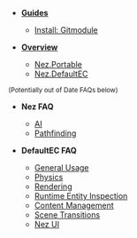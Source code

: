 - [**Guides**](/)

    - [Install: Gitmodule](/installation/gitmodule)

- [**Overview**](/overview/)

    - [Nez.Portable](/overview/nez-portable)
    - [Nez.DefaultEC](/overview/nez-defaultec)

<div class="text-center">
    <small>(Potentially out of Date FAQs below)</small>
</div>


- **Nez FAQ**

    - [AI](/faq/ai)
    - [Pathfinding](/faq/pathfinding)

- **DefaultEC FAQ**

    - [General Usage](/faq-defaultec/general)
    - [Physics](/faq-defaultec/physics)
    - [Rendering](/faq-defaultec/rendering)
    - [Runtime Entity Inspection](/faq-defaultec/entity-inspector)
    - [Content Management](/faq-defaultec/content-management)
    - [Scene Transitions](/faq-defaultec/scene-transitions)
    - [Nez UI](/faq-defaultec/nez-ui)